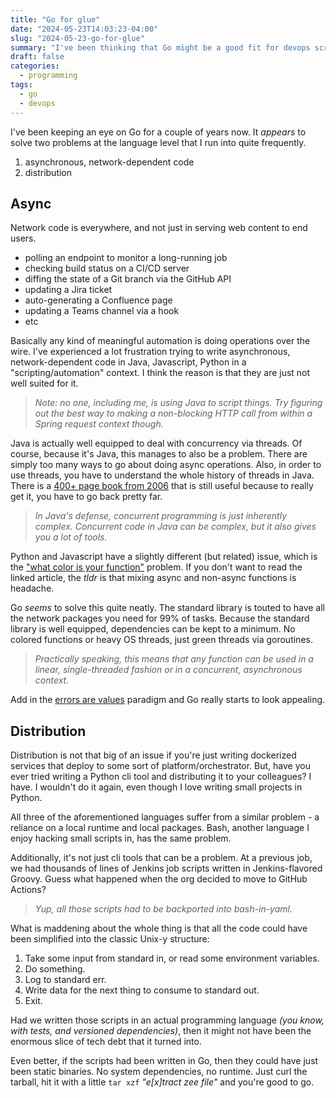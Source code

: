 ```yaml
---
title: "Go for glue"
date: "2024-05-23T14:03:23-04:00"
slug: "2024-05-23-go-for-glue"
summary: "I've been thinking that Go might be a good fit for devops scripting."
draft: false
categories:
  - programming
tags:
  - go
  - devops
---
```


I've been keeping an eye on Go for a couple of years now. It _appears_ to solve two problems at the language level that I run into quite frequently.

1. asynchronous, network-dependent code
1. distribution

## Async

Network code is everywhere, and not just in serving web content to end users.

- polling an endpoint to monitor a long-running job
- checking build status on a CI/CD server
- diffing the state of a Git branch via the GitHub API
- updating a Jira ticket
- auto-generating a Confluence page
- updating a Teams channel via a hook
- etc

Basically any kind of meaningful automation is doing operations over the wire. I've experienced a lot frustration trying to write asynchronous, network-dependent code in Java, Javascript, Python in a "scripting/automation" context. I think the reason is that they are just not well suited for it.

> _Note: no one, including me, is using Java to script things. Try figuring out the best way to making a non-blocking HTTP call from within a Spring request context though._

Java is actually well equipped to deal with concurrency via threads. Of course, because it's Java, this manages to also be a problem. There are simply too many ways to go about doing async operations. Also, in order to use threads, you have to understand the whole history of threads in Java. There is a [400+ page book from 2006](https://www.oreilly.com/library/view/java-concurrency-in/0321349601/) that is still useful because to really get it, you have to go back pretty far.

> _In Java's defense, concurrent programming is just inherently complex. Concurrent code in Java can be complex, but it also gives you a lot of tools._

Python and Javascript have a slightly different (but related) issue, which is the ["what color is your function"](https://journal.stuffwithstuff.com/2015/02/01/what-color-is-your-function/) problem. If you don't want to read the linked article, the _tldr_ is that mixing async and non-async functions is headache.

Go _seems_ to solve this quite neatly. The standard library is touted to have all the network packages you need for 99% of tasks. Because the standard library is well equipped, dependencies can be kept to a minimum. No colored functions or heavy OS threads, just green threads via goroutines.

> _Practically speaking, this means that any function can be used in a linear, single-threaded fashion or in a concurrent, asynchronous context._

Add in the [errors are values](https://go.dev/blog/errors-are-values) paradigm and Go really starts to look appealing.

## Distribution

Distribution is not that big of an issue if you're just writing dockerized services that deploy to some sort of platform/orchestrator. But, have you ever tried writing a Python cli tool and distributing it to your colleagues? I have. I wouldn't do it again, even though I love writing small projects in Python.

All three of the aforementioned languages suffer from a similar problem - a reliance on a local runtime and local packages. Bash, another language I enjoy hacking small scripts in, has the same problem.

Additionally, it's not just cli tools that can be a problem. At a previous job, we had thousands of lines of Jenkins job scripts written in Jenkins-flavored Groovy. Guess what happened when the org decided to move to GitHub Actions?

> _Yup, all those scripts had to be backported into bash-in-yaml._

What is maddening about the whole thing is that all the code could have been simplified into the classic Unix-y structure:

1. Take some input from standard in, or read some environment variables.
1. Do something.
1. Log to standard err.
1. Write data for the next thing to consume to standard out.
1. Exit.

Had we written those scripts in an actual programming language _(you know, with tests, and versioned dependencies)_, then it might not have been the enormous slice of tech debt that it turned into.

Even better, if the scripts had been written in Go, then they could have just been static binaries. No system dependencies, no runtime. Just curl the tarball, hit it with a little `tar xzf` _"e[x]tract zee file"_ and you're good to go.
